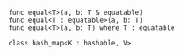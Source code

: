 
```rush
func equal<T>(a, b: T & equatable)
func equal<T : equatable>(a, b: T)
func equal<T>(a, b: T) where T : equatable
```

```rush
class hash_map<K : hashable, V>
```
